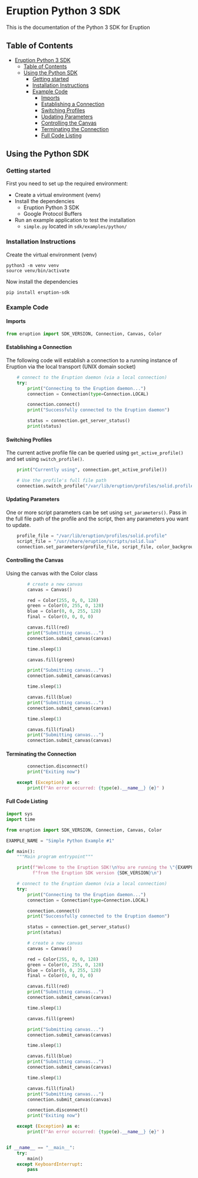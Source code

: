 # Eruption Python 3 SDK

This is the documentation of the Python 3 SDK for Eruption

## Table of Contents

- [Eruption Python 3 SDK](#eruption-python-3-sdk)
  - [Table of Contents](#table-of-contents)
  - [Using the Python SDK](#using-the-python-sdk)
    - [Getting started](#getting-started)
    - [Installation Instructions](#installation-instructions)
    - [Example Code](#example-code)
      - [Imports](#imports)
      - [Establishing a Connection](#establishing-a-connection)
      - [Switching Profiles](#switching-profiles)
      - [Updating Parameters](#updating-parameters)
      - [Controlling the Canvas](#controlling-the-canvas)
      - [Terminating the Connection](#terminating-the-connection)
      - [Full Code Listing](#full-code-listing)

## Using the Python SDK

### Getting started

First you need to set up the required environment:

 * Create a virtual environment (venv)
 * Install the dependencies
   * Eruption Python 3 SDK
   * Google Protocol Buffers
 * Run an example application to test the installation
   * `simple.py` located in `sdk/examples/python/`

### Installation Instructions

Create the virtual environment (venv)

```shell
python3 -m venv venv
source venv/bin/activate
```

Now install the dependencies

```shell
pip install eruption-sdk
```

### Example Code

#### Imports

```python
from eruption import SDK_VERSION, Connection, Canvas, Color
```

#### Establishing a Connection

The following code will establish a connection to a running instance of Eruption via the
local transport (UNIX domain socket)

```python
    # connect to the Eruption daemon (via a local connection)
    try:
        print("Connecting to the Eruption daemon...")
        connection = Connection(type=Connection.LOCAL)

        connection.connect()
        print("Successfully connected to the Eruption daemon")

        status = connection.get_server_status()
        print(status)
```

#### Switching Profiles

The current active profile file can be queried using `get_active_profile()` and set using `switch_profile()`.

```python
    print("Currently using", connection.get_active_profile())
```

```python
    # Use the profile's full file path
    connection.switch_profile("/var/lib/eruption/profiles/solid.profile")
```

#### Updating Parameters

One or more script parameters can be set using `set_parameters()`.  Pass in the full file
path of the profile and the script, then any parameters you want to update.

```python
    profile_file = "/var/lib/eruption/profiles/solid.profile"
    script_file = "/usr/share/eruption/scripts/solid.lua"
    connection.set_parameters(profile_file, script_file, color_background="#ff3f00ff", opacity=0.9)
```

#### Controlling the Canvas

Using the canvas with the Color class

```python
        # create a new canvas
        canvas = Canvas()

        red = Color(255, 0, 0, 128)
        green = Color(0, 255, 0, 128)
        blue = Color(0, 0, 255, 128)
        final = Color(0, 0, 0, 0)

        canvas.fill(red)
        print("Submitting canvas...")
        connection.submit_canvas(canvas)

        time.sleep(1)

        canvas.fill(green)

        print("Submitting canvas...")
        connection.submit_canvas(canvas)

        time.sleep(1)

        canvas.fill(blue)
        print("Submitting canvas...")
        connection.submit_canvas(canvas)

        time.sleep(1)

        canvas.fill(final)
        print("Submitting canvas...")
        connection.submit_canvas(canvas)
```

#### Terminating the Connection

```python
        connection.disconnect()
        print("Exiting now")

    except (Exception) as e:
        print(f"An error occurred: {type(e).__name__} {e}" )
```

#### Full Code Listing

```python
import sys
import time

from eruption import SDK_VERSION, Connection, Canvas, Color

EXAMPLE_NAME = "Simple Python Example #1"

def main():
    """Main program entrypoint"""

    print(f"Welcome to the Eruption SDK!\nYou are running the \"{EXAMPLE_NAME}\" "
          f"from the Eruption SDK version {SDK_VERSION}\n")

    # connect to the Eruption daemon (via a local connection)
    try:
        print("Connecting to the Eruption daemon...")
        connection = Connection(type=Connection.LOCAL)

        connection.connect()
        print("Successfully connected to the Eruption daemon")

        status = connection.get_server_status()
        print(status)

        # create a new canvas
        canvas = Canvas()

        red = Color(255, 0, 0, 128)
        green = Color(0, 255, 0, 128)
        blue = Color(0, 0, 255, 128)
        final = Color(0, 0, 0, 0)

        canvas.fill(red)
        print("Submitting canvas...")
        connection.submit_canvas(canvas)

        time.sleep(1)

        canvas.fill(green)

        print("Submitting canvas...")
        connection.submit_canvas(canvas)

        time.sleep(1)

        canvas.fill(blue)
        print("Submitting canvas...")
        connection.submit_canvas(canvas)

        time.sleep(1)

        canvas.fill(final)
        print("Submitting canvas...")
        connection.submit_canvas(canvas)

        connection.disconnect()
        print("Exiting now")

    except (Exception) as e:
        print(f"An error occurred: {type(e).__name__} {e}" )


if __name__ == "__main__":
    try:
        main()
    except KeyboardInterrupt:
        pass
```
